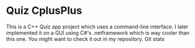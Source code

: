 # Quiz CplusPlus

This is a C++ Quiz app project which uses a command-line interface. I later implemented it on a GUI using C#'s .netframework which is way cooler than this one. You might want to check it out in my repository.
Git stats
